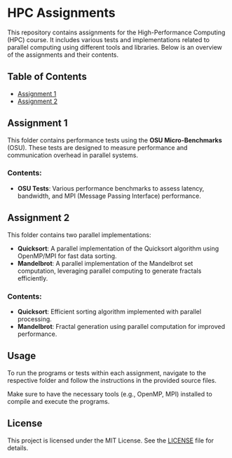 # HPC Assignments

This repository contains assignments for the High-Performance Computing (HPC) course. It includes various tests and implementations related to parallel computing using different tools and libraries. Below is an overview of the assignments and their contents.

## Table of Contents

- [Assignment 1](#assignment-1)
- [Assignment 2](#assignment-2)

## Assignment 1

This folder contains performance tests using the **OSU Micro-Benchmarks** (OSU). These tests are designed to measure performance and communication overhead in parallel systems.

### Contents:
- **OSU Tests**: Various performance benchmarks to assess latency, bandwidth, and MPI (Message Passing Interface) performance.

## Assignment 2

This folder contains two parallel implementations:
- **Quicksort**: A parallel implementation of the Quicksort algorithm using OpenMP/MPI for fast data sorting.
- **Mandelbrot**: A parallel implementation of the Mandelbrot set computation, leveraging parallel computing to generate fractals efficiently.

### Contents:
- **Quicksort**: Efficient sorting algorithm implemented with parallel processing.
- **Mandelbrot**: Fractal generation using parallel computation for improved performance.

## Usage

To run the programs or tests within each assignment, navigate to the respective folder and follow the instructions in the provided source files.

Make sure to have the necessary tools (e.g., OpenMP, MPI) installed to compile and execute the programs.

## License

This project is licensed under the MIT License. See the [LICENSE](LICENSE) file for details.
